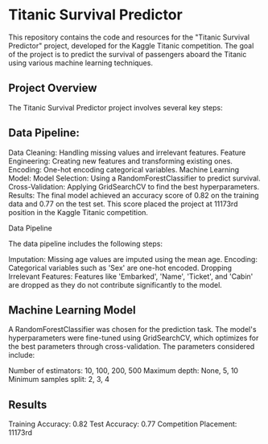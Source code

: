 # Titanic Survival Predictor

This repository contains the code and resources for the "Titanic Survival Predictor" project, developed for the Kaggle Titanic competition. The goal of the project is to predict the survival of passengers aboard the Titanic using various machine learning techniques.

## Project Overview

The Titanic Survival Predictor project involves several key steps:

## Data Pipeline:
Data Cleaning: Handling missing values and irrelevant features.
Feature Engineering: Creating new features and transforming existing ones.
Encoding: One-hot encoding categorical variables.
Machine Learning Model:
Model Selection: Using a RandomForestClassifier to predict survival.
Cross-Validation: Applying GridSearchCV to find the best hyperparameters.
Results:
The final model achieved an accuracy score of 0.82 on the training data and 0.77 on the test set.
This score placed the project at 11173rd position in the Kaggle Titanic competition.

Data Pipeline

The data pipeline includes the following steps:

Imputation: Missing age values are imputed using the mean age.
Encoding: Categorical variables such as 'Sex' are one-hot encoded.
Dropping Irrelevant Features: Features like 'Embarked', 'Name', 'Ticket', and 'Cabin' are dropped as they do not contribute significantly to the model.

## Machine Learning Model

A RandomForestClassifier was chosen for the prediction task. The model's hyperparameters were fine-tuned using GridSearchCV, which optimizes for the best parameters through cross-validation. The parameters considered include:

Number of estimators: 10, 100, 200, 500
Maximum depth: None, 5, 10
Minimum samples split: 2, 3, 4

## Results

Training Accuracy: 0.82
Test Accuracy: 0.77
Competition Placement: 11173rd
